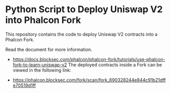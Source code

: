 # Python Script to Deploy Uniswap V2 into Phalcon Fork


This repository contains the code to deploy Uniswap V2 contracts into a Phalcon Fork.

Read the document for more information.

* https://docs.blocksec.com/phalcon/phalcon-fork/tutorials/use-phalcon-fork-to-learn-uniswap-v2
The deployed contracts inside a Fork can be viewed in the following link:

* https://phalcon.blocksec.com/fork/scan/fork_690328244e844c91b21dffe70519d1ff

